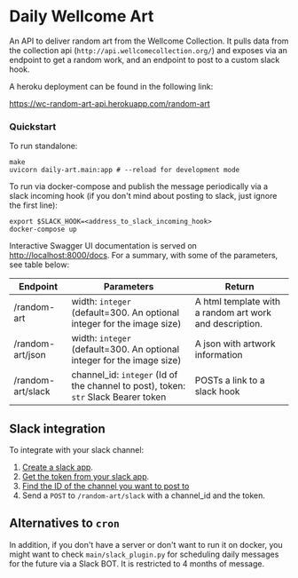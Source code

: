 # Daily Wellcome Art

An API to deliver random art from the Wellcome Collection. It pulls data from the collection api (`http://api.wellcomecollection.org/`) and exposes via an endpoint to get a random work, and an endpoint to post to a custom slack hook.

A heroku deployment can be found in the following link:

https://wc-random-art-api.herokuapp.com/random-art


### Quickstart
To run standalone:

```
make
uvicorn daily-art.main:app # --reload for development mode
```

To run via docker-compose and publish the message periodically via a slack incoming hook (if you don't mind about posting to slack, just ignore the first line):
```
export $SLACK_HOOK=<address_to_slack_incoming_hook>
docker-compose up
```


Interactive Swagger UI documentation is served on [http://localhost:8000/docs](). For a summary, with some of the parameters, see table below:


| Endpoint   |  Parameters | Return |
|---|---|--------|
| /random-art   | width: `integer` (default=300. An optional integer for the image size) | A html template with a random art work and description. |
| /random-art/json   | width: `integer` (default=300. An optional integer for the image size) | A json with artwork information |
| /random-art/slack | channel_id: `integer` (Id of the channel to post), token: `str` Slack Bearer token  |  POSTs a link to a slack hook |

## Slack integration

To integrate with your slack channel:

1. [Create a slack app](https://api.slack.com/slack-apps#creating_apps).
2. [Get the token from your slack app](https://api.slack.com/slack-apps#installing_apps).
3. [Find the ID of the channel you want to post to](https://api.slack.com/methods/channels.list)
4. Send a `POST` to `/random-art/slack` with a channel_id and the token.

## Alternatives to `cron`

In addition, if you don't have a server or don't want to run it on docker, you might want to check `main/slack_plugin.py` for scheduling daily messages for the future via a Slack BOT. It is restricted to 4 months of message.
